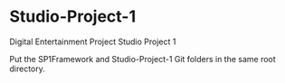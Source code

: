 Studio-Project-1
================

Digital Entertainment Project Studio Project 1

Put the SP1Framework and Studio-Project-1 Git folders in the same root directory.